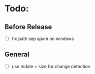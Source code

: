 # Todo:

## Before Release
- [ ] fix path sep spam on windows
  
## General
- [ ] use mdate + size for change detection 
